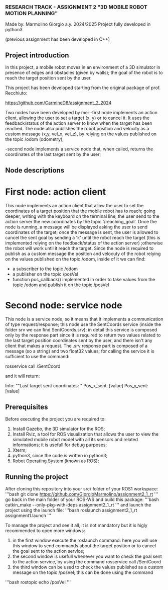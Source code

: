 ### RESEARCH TRACK - ASSIGNMENT 2 "3D MOBILE ROBOT MOTION PLANNING"

Made by: Marmolino Giorgio
a.y. 2024/2025
Project fully developed in python3

(previous assignment has been developed in C++)

## Project introduction
In this project, a mobile robot moves in an environment of a 3D simulator in presence of edges and obstacles (given by walls); the goal of the robot is to reach the target position sent by the user.

This project has been developed starting from the original package of prof. Recchiuto:

https://github.com/CarmineD8/assignment_2_2024

Two nodes have been developed by me:
-first node implements an action client, allowing the user to set a target (x, y) or to cancel it. It uses the feedback/status of the action server to know when the target has been reached. The node also publishes the robot position and velocity as a custom message (x,y, vel_x, vel_z), by relying on the values published on the topic /odom (odometry);

-second node implements a service node that, when called, returns the coordinates of the last target sent by the user;

## Node descriptions

# First node: action client

This node implements an action client that allow the user to set the coordinates of a target position that the mobile robot has to reach; going deeper, writing with the keyboard on the terminal line, the user send to the action server the new coordinates by the topic '/reaching_goal'. Once the node is running, a message will be displayed asking the user to send coordinates of the target; once the message is sent, the user is allowed to cancel the sent goal by sending a 'k' until the robot reach the target (this is implemented relying on the feedback/status of the action server) ;otherwise the robot will work until it reach the target. Since the node is required to publish as a custom message the position and velocuty of the robot relying on the values published on the topic /odom, inside of it we can find:
- a subscriber to the topic /odom
- a publisher on the topic /posVel
- function pos_callback() implemented in order to take values from the topic /odom and publish it on the topic /posVel

# Second node: service node
This node is a service node, so it means that it implements a communication of type request/response; this node use the SentCoords service (inside the folder srv we can find SentCoords.srv); in detail this service is composed only by the response part since it is required to return two values related to the last target position coordinates sent by the user, and there isn't any client that makes a request. The .srv response part is composed of a message (so a string) and two float32 values; for calling the service it is sufficient to use the command:

rosservice call /SentCoord

and it will return:

Info:	""Last target sent coordinates: "
Pos_x_sent: [value]
Pos_y_sent: [value]

## Prerequisites
Before executing the project you are required to: 
1) Install Gazebo, the 3D simulator for the ROS;
2) Install Rviz, a tool for ROS visualization that allows the user to view the simulated mobile robot model with all its sensors and related informations; it is usefull for debug purposes;
3) Xterm;
4) python3, since the code is written in python3;
5) Robot Operating System (known as ROS);



## Running the project
After cloning this repository into your src/ folder of your ROS1 workspace:
'''bash
git clone https://github.com/GiorgioMarmolino/assignment2_1_rt
'''
go back in the main folder of your ROS-WS and build this package:
'''bash
catkin_make --only-pkg-with-deps assignment2_1_rt
'''
and launch the project using the launch file:
'''bash
roslaunch assignment2_1_rt assignment1.launch
'''

To manage the project and see it all, it is not mandatory but it is higly recommended to open more windows:
1) in the first window execute the roslaunch command: here you will use this window to send commands about the target position or to cancel the goal sent to the action service;
2) the second window is usefull whenever you want to check the goal sent to the action service, by using the command rosservice call /SentCoord
3) the third window can be used to check the values published as a custom message on the topic /posVel; this can be done using the command

'''bash
rostopic echo /posVel
'''
